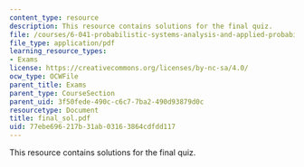 ```yaml
---
content_type: resource
description: This resource contains solutions for the final quiz.
file: /courses/6-041-probabilistic-systems-analysis-and-applied-probability-spring-2006/77ebe696217b31ab03163864cdfdd117_final_sol.pdf
file_type: application/pdf
learning_resource_types:
- Exams
license: https://creativecommons.org/licenses/by-nc-sa/4.0/
ocw_type: OCWFile
parent_title: Exams
parent_type: CourseSection
parent_uid: 3f50fede-490c-c6c7-7ba2-490d93879d0c
resourcetype: Document
title: final_sol.pdf
uid: 77ebe696-217b-31ab-0316-3864cdfdd117
---
```

This resource contains solutions for the final quiz.